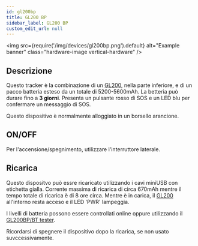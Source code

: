 ```yaml
---
id: gl200bp
title: GL200 BP
sidebar_label: GL200 BP
custom_edit_url: null
---
```

<img
  src={require('/img/devices/gl200bp.png').default}
  alt="Example banner"
  class="hardware-image vertical-hardware"
/>

## Descrizione

Questo tracker è la combinazione di un [GL200](gl200), nella parte inferiore, e di un pacco batteria esteso da un totale di 5200-5600mAh. La betteria può durare fino a **3 giorni**.
Presenta un pulsante rosso di SOS e un LED blu per confermare un messaggio di SOS.

Questo dispositivo è normalmente alloggiato in un borsello arancione.

## ON/OFF

Per l'accensione/spegnimento, utilizzare l'interruttore laterale.

## Ricarica

Questo dispositvo può essre ricaricato utilizzando i cavi miniUSB con etichetta gialla. Corrente massima di ricarica di circa 670mAh mentre il tempo totale di ricarica è di 8 ore circa. Mentre è in carica, il [GL200](gl200) all'interno resta acceso e il LED 'PWR' lampeggia.

I livelli di batteria possono essere controllati online oppure utilizzando il [GL200BP/BT tester](tools/gl200bptester).

Ricordarsi di spegnere il dispositivo dopo la ricarica, se non usato suvccessivamente.


